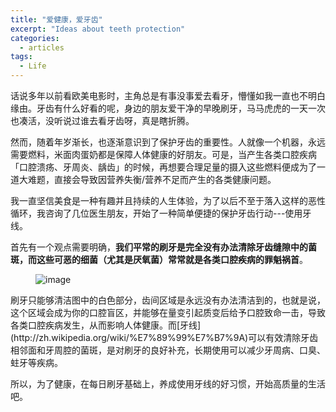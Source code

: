 ```yaml
---
title: "爱健康，爱牙齿"
excerpt: "Ideas about teeth protection"
categories:
  - articles
tags:
  - Life
---
```


话说多年以前看欧美电影时，主角总是有事没事爱去看牙，懵懂如我一直也不明白缘由。牙齿有什么好看的呢，身边的朋友爱干净的早晚刷牙，马马虎虎的一天一次也凑活，没听说过谁去看牙齿呀，真是瞎折腾。

然而，随着年岁渐长，也逐渐意识到了保护牙齿的重要性。人就像一个机器，永远需要燃料，米面肉蛋奶都是保障人体健康的好朋友。可是，当产生各类口腔疾病「口腔溃疡、牙周炎、龋齿」的时候，再想要合理足量的摄入这些燃料便成为了一道大难题，直接会导致因营养失衡/营养不足而产生的各类健康问题。

我一直坚信美食是一种有趣并且持续的人生体验，为了以后不至于落入这样的恶性循环，我咨询了几位医生朋友，开始了一种简单便捷的保护牙齿行动---使用牙线。

首先有一个观点需要明确，**我们平常的刷牙是完全没有办法清除牙齿缝隙中的菌斑，而这些可恶的细菌（尤其是厌氧菌）常常就是各类口腔疾病的罪魁祸首**。

<figure >
<img src="https://shangyblog-1256840873.cos.ap-beijing.myqcloud.com/dental.gif" alt="image">
</figure>
刷牙只能够清洁图中的白色部分，齿间区域是永远没有办法清洁到的，也就是说，这个区域会成为你的口腔盲区，并能够在量变引起质变后给予口腔致命一击，导致各类口腔疾病发生，从而影响人体健康。而[牙线](http://zh.wikipedia.org/wiki/%E7%89%99%E7%B7%9A)可以有效清除牙齿相邻面和牙周腔的菌斑，是对刷牙的良好补充，长期使用可以减少牙周病、口臭、蛀牙等疾病。

所以，为了健康，在每日刷牙基础上，养成使用牙线的好习惯，开始高质量的生活吧。



